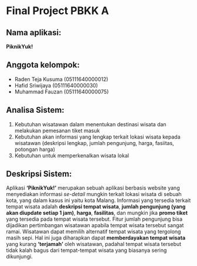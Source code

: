 # Final Project PBKK A

## Nama aplikasi:
**PiknikYuk!**

## Anggota kelompok:
  - Raden Teja Kusuma (05111640000012)
  - Hafid Sriwijaya   (05111640000030)
  - Muhammad Fauzan   (05111640000075)

## Analisa Sistem:
1. Kebutuhan wisatawan dalam menentukan destinasi wisata dan melakukan pemesanan tiket masuk
2. Kebutuhan akan informasi yang lengkap terkait lokasi wisata kepada wisatawan (deskripsi lengkap, jumlah pengunjung, harga, fasiitas, potongan harga)
3. Kebutuhan untuk memperkenalkan wisata lokal

## Deskripsi Sistem:
Aplikasi **‘PiknikYuk!’** merupakan sebuah aplikasi berbasis website yang menyediakan informasi *se-detail* mungkin terkait lokasi wisata di sebuah kota, yang dalam kasus ini yaitu kota Malang. Informasi yang tersedia terkait tempat wisata adalah **deskripsi tempat wisata**, **jumlah pengunjung (yang akan diupdate setiap 1 jam)**, **harga**, **fasilitas**, dan mungkin jika **promo tiket** yang tersedia pada tempat wisata tersebut. Fitur jumlah pengunjung bisa dijadikan pertimbangan wisatawan apabila tempat wisata tersebut sangat ramai. Wisatawan dapat memilih alternatif tempat wisata yang tergolong masih sepi. Hal ini juga diharapkan dapat **memberdayakan tempat wisata** yang kurang **‘terjamah’** oleh wisatawan, padahal tempat wisata tersebut tidak kalah bagus dari tempat-tempat wisata yang biasanya sering dikunjungi. 
